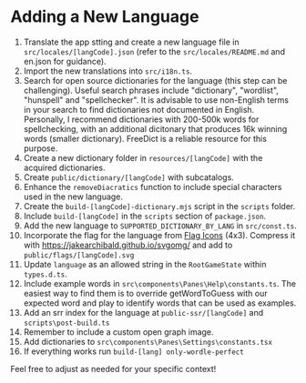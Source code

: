 # Adding a New Language
1. Translate the app stting and create a new language file in `src/locales/[langCode].json` (refer to the `src/locales/README.md` and en.json for guidance).
2. Import the new translations into `src/i18n.ts`.
3. Search for open source dictionaries for the language (this step can be challenging). Useful search phrases include "dictionary", "wordlist", "hunspell" and "spellchecker". It is advisable to use non-English terms in your search to find dictionaries not documented in English. Personally, I recommend dictionaries with 200-500k words for spellchecking, with an additional dicitonary that produces 16k winning words (smaller dictionary). FreeDict is a reliable resource for this purpose.
4. Create a new dictionary folder in `resources/[langCode]` with the acquired dictionaries.
5. Create `public/dictionary/[langCode]` with subcatalogs.
6. Enhance the `removeDiacratics` function to include special characters used in the new language.
7. Create the `build-[langCode]-dictionary.mjs` script in the `scripts` folder.
8. Include `build-[langCode]` in the `scripts` section of `package.json`.
9. Add the new language to `SUPPORTED_DICTIONARY_BY_LANG` in `src/const.ts`.
10. Incorporate the flag for the language from [Flag Icons](https://github.com/lipis/flag-icons) (4x3). Compress it with https://jakearchibald.github.io/svgomg/ and add to `public/flags/[langCode].svg`
11. Update `language` as an allowed string in the `RootGameState` within `types.d.ts`.
12. Include example words in `src\components\Panes\Help\constants.ts`. The easiest way to find them is to override getWordToGuess with our expected word and play to identify words that can be used as examples.
13. Add an srr index for the language at `public-ssr/[langCode]` and `scripts\post-build.ts`
14. Remember to include a custom open graph image.
15. Add dictionaries to `src\components\Panes\Settings\constants.tsx`
16. If everything works run `build-[lang] only-wordle-perfect`

Feel free to adjust as needed for your specific context!
